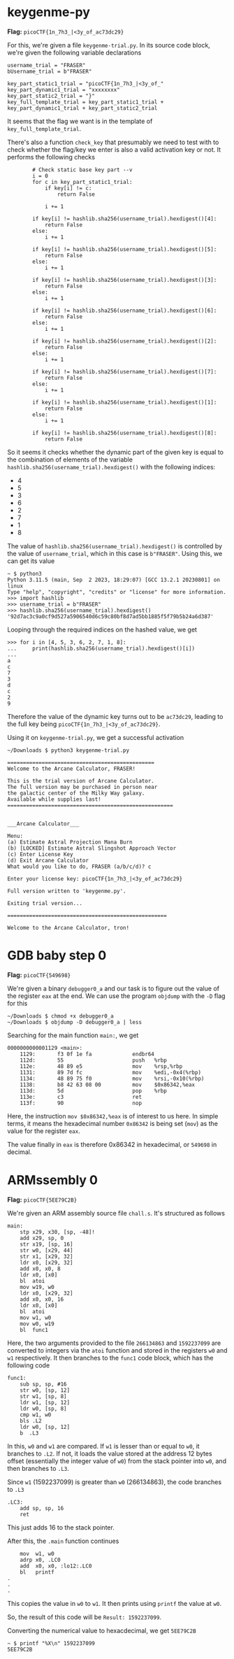 # keygenme-py

**Flag:** `picoCTF{1n_7h3_|<3y_of_ac73dc29}`

For this, we're given a file `keygenme-trial.py`. In its source code block, we're given the following variable declarations

```
username_trial = "FRASER"
bUsername_trial = b"FRASER"

key_part_static1_trial = "picoCTF{1n_7h3_|<3y_of_"
key_part_dynamic1_trial = "xxxxxxxx"
key_part_static2_trial = "}"
key_full_template_trial = key_part_static1_trial + key_part_dynamic1_trial + key_part_static2_trial
```

It seems that the flag we want is in the template of `key_full_template_trial`.

There's also a function `check_key` that presumably we need to test with to check whether the flag/key we enter is also a valid activation key or not. It performs the following checks

```
        # Check static base key part --v
        i = 0
        for c in key_part_static1_trial:
            if key[i] != c:
                return False

            i += 1

        if key[i] != hashlib.sha256(username_trial).hexdigest()[4]:
            return False
        else:
            i += 1

        if key[i] != hashlib.sha256(username_trial).hexdigest()[5]:
            return False
        else:
            i += 1

        if key[i] != hashlib.sha256(username_trial).hexdigest()[3]:
            return False
        else:
            i += 1

        if key[i] != hashlib.sha256(username_trial).hexdigest()[6]:
            return False
        else:
            i += 1

        if key[i] != hashlib.sha256(username_trial).hexdigest()[2]:
            return False
        else:
            i += 1

        if key[i] != hashlib.sha256(username_trial).hexdigest()[7]:
            return False
        else:
            i += 1

        if key[i] != hashlib.sha256(username_trial).hexdigest()[1]:
            return False
        else:
            i += 1

        if key[i] != hashlib.sha256(username_trial).hexdigest()[8]:
            return False
```

So it seems it checks whether the dynamic part of the given key is equal to the combination of elements of the variable `hashlib.sha256(username_trial).hexdigest()` with the following indices:

- 4
- 5
- 3
- 6
- 2
- 7
- 1
- 8

The value of `hashlib.sha256(username_trial).hexdigest()` is controlled by the value of `username_trial`, which in this case is `b"FRASER"`. Using this, we can get its value

```
~ $ python3
Python 3.11.5 (main, Sep  2 2023, 18:29:07) [GCC 13.2.1 20230801] on linux
Type "help", "copyright", "credits" or "license" for more information.
>>> import hashlib
>>> username_trial = b"FRASER"
>>> hashlib.sha256(username_trial).hexdigest()
'92d7ac3c9a0cf9d527a5906540d6c59c80bf8d7ad5bb1885f5f79b5b24a6d387'
```

Looping through the required indices on the hashed value, we get

```
>>> for i in [4, 5, 3, 6, 2, 7, 1, 8]:
...     print(hashlib.sha256(username_trial).hexdigest()[i])
...
a
c
7
3
d
c
2
9
```

Therefore the value of the dynamic key turns out to be `ac73dc29`, leading to the full key being `picoCTF{1n_7h3_|<3y_of_ac73dc29}`.

Using it on `keygenme-trial.py`, we get a successful activation

```
~/Downloads $ python3 keygenme-trial.py

===============================================
Welcome to the Arcane Calculator, FRASER!

This is the trial version of Arcane Calculator.
The full version may be purchased in person near
the galactic center of the Milky Way galaxy.
Available while supplies last!
=====================================================


___Arcane Calculator___

Menu:
(a) Estimate Astral Projection Mana Burn
(b) [LOCKED] Estimate Astral Slingshot Approach Vector
(c) Enter License Key
(d) Exit Arcane Calculator
What would you like to do, FRASER (a/b/c/d)? c

Enter your license key: picoCTF{1n_7h3_|<3y_of_ac73dc29}

Full version written to 'keygenme.py'.

Exiting trial version...

===================================================

Welcome to the Arcane Calculator, tron!
```

# GDB baby step 0

**Flag:** `picoCTF{549698}`

We're given a binary `debugger0_a` and our task is to figure out the value of the register `eax` at the end. We can use the program `objdump` with the `-D` flag for this

```
~/Downloads $ chmod +x debugger0_a
~/Downloads $ objdump -D debugger0_a | less
```

Searching for the main function `main:`, we get

```
0000000000001129 <main>:
    1129:       f3 0f 1e fa             endbr64
    112d:       55                      push   %rbp
    112e:       48 89 e5                mov    %rsp,%rbp
    1131:       89 7d fc                mov    %edi,-0x4(%rbp)
    1134:       48 89 75 f0             mov    %rsi,-0x10(%rbp)
    1138:       b8 42 63 08 00          mov    $0x86342,%eax
    113d:       5d                      pop    %rbp
    113e:       c3                      ret
    113f:       90                      nop
```

Here, the instruction `mov $0x86342,%eax` is of interest to us here. In simple terms, it means the hexadecimal number `0x86342` is being set (`mov`) as the value for the register `eax`.

The value finally in `eax` is therefore 0x86342 in hexadecimal, or `549698` in decimal.

# ARMssembly 0

**Flag:** `picoCTF{5EE79C2B}`

We're given an ARM assembly source file `chall.s`. It's structured as follows

```
main:
    stp x29, x30, [sp, -48]!
    add x29, sp, 0
    str x19, [sp, 16]
    str w0, [x29, 44]
    str x1, [x29, 32]
    ldr x0, [x29, 32]
    add x0, x0, 8
    ldr x0, [x0]
    bl  atoi
    mov w19, w0
    ldr x0, [x29, 32]
    add x0, x0, 16
    ldr x0, [x0]
    bl  atoi
    mov w1, w0
    mov w0, w19
    bl  func1
```

Here, the two arguments provided to the file `266134863` and `1592237099` are converted to integers via the `atoi` function and stored in the registers `w0` and `w1` respectively.
It then branches to the `func1` code block, which has the following code

```
func1:
    sub	sp, sp, #16
    str	w0, [sp, 12]
    str	w1, [sp, 8]
    ldr	w1, [sp, 12]
    ldr w0, [sp, 8]
    cmp w1, w0
    bls .L2
    ldr w0, [sp, 12]
    b  .L3
```

In this, `w0` and `w1` are compared. If `w1` is lesser than or equal to `w0`, it branches to `.L2`. If not, it loads the value stored at the address 12 bytes offset (essentially the integer value of `w0`) from the stack pointer into `w0`, and then branches to `.L3`.

Since `w1` (1592237099) is greater than `w0` (266134863), the code branches to `.L3`

```
.LC3:
    add sp, sp, 16
    ret
```

This just adds 16 to the stack pointer.

After this, the `.main` function continues

```
    mov  w1, w0
    adrp x0, .LC0
    add  x0, x0, :lo12:.LC0
    bl   printf
.
.
.
```

This copies the value in `w0` to `w1`. It then prints using `printf` the value at `w0`.

So, the result of this code will be `Result: 1592237099`.

Converting the numerical value to hexacdecimal, we get `5EE79C2B`

```
~ $ printf "%X\n" 1592237099
5EE79C2B
```

